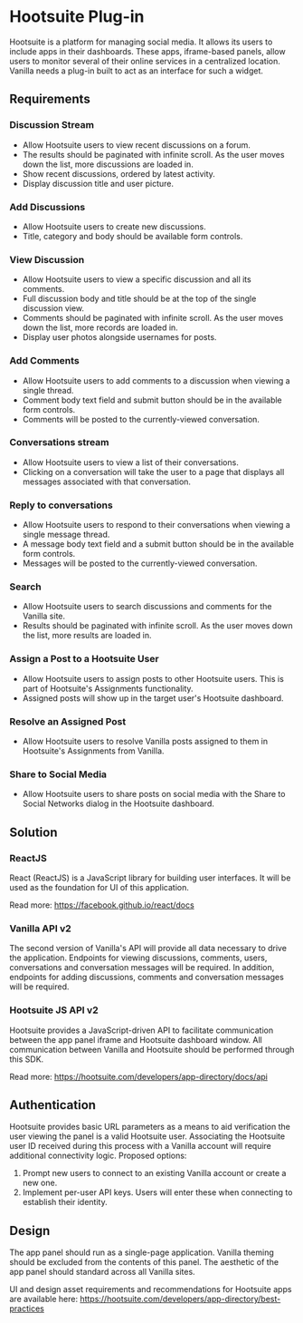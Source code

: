 # Hootsuite Plug-in

Hootsuite is a platform for managing social media. It allows its users to include apps in their dashboards. These apps, iframe-based panels, allow users to monitor several of their online services in a centralized location. Vanilla needs a plug-in built to act as an interface for such a widget.

## Requirements

### Discussion Stream

* Allow Hootsuite users to view recent discussions on a forum.
* The results should be paginated with infinite scroll. As the user moves down the list, more discussions are loaded in.
* Show recent discussions, ordered by latest activity.
* Display discussion title and user picture.

### Add Discussions

* Allow Hootsuite users to create new discussions.
* Title, category and body should be available form controls.

### View Discussion

* Allow Hootsuite users to view a specific discussion and all its comments.
* Full discussion body and title should be at the top of the single discussion view.
* Comments should be paginated with infinite scroll. As the user moves down the list, more records are loaded in.
* Display user photos alongside usernames for posts.

### Add Comments

* Allow Hootsuite users to add comments to a discussion when viewing a single thread.
* Comment body text field and submit button should be in the available form controls.
* Comments will be posted to the currently-viewed conversation.

### Conversations stream

* Allow Hootsuite users to view a list of their conversations.
* Clicking on a conversation will take the user to a page that displays all messages associated with that conversation.

### Reply to conversations

* Allow Hootsuite users to respond to their conversations when viewing a single message thread.
* A message body text field and a submit button should be in the available form controls.
* Messages will be posted to the currently-viewed conversation.

### Search

* Allow Hootsuite users to search discussions and comments for the Vanilla site.
* Results should be paginated with infinite scroll. As the user moves down the list, more results are loaded in.

### Assign a Post to a Hootsuite User

* Allow Hootsuite users to assign posts to other Hootsuite users. This is part of Hootsuite's Assignments functionality.
* Assigned posts will show up in the target user's Hootsuite dashboard.

### Resolve an Assigned Post

* Allow Hootsuite users to resolve Vanilla posts assigned to them in Hootsuite's Assignments from Vanilla.

### Share to Social Media

* Allow Hootsuite users to share posts on social media with the Share to Social Networks dialog in the Hootsuite dashboard.

## Solution

### ReactJS

React (ReactJS) is a JavaScript library for building user interfaces. It will be used as the foundation for UI of this application.

Read more: https://facebook.github.io/react/docs

### Vanilla API v2

The second version of Vanilla's API will provide all data necessary to drive the application. Endpoints for viewing discussions, comments, users, conversations and conversation messages will be required. In addition, endpoints for adding discussions, comments and conversation messages will be required.

### Hootsuite JS API v2

Hootsuite provides a JavaScript-driven API to facilitate communication between the app panel iframe and Hootsuite dashboard window. All communication between Vanilla and Hootsuite should be performed through this SDK.

Read more: https://hootsuite.com/developers/app-directory/docs/api

## Authentication

Hootsuite provides basic URL parameters as a means to aid verification the user viewing the panel is a valid Hootsuite user. Associating the Hootsuite user ID received during this process with a Vanilla account will require additional connectivity logic. Proposed options:

1. Prompt new users to connect to an existing Vanilla account or create a new one.
1. Implement per-user API keys. Users will enter these when connecting to establish their identity.

## Design

The app panel should run as a single-page application. Vanilla theming should be excluded from the contents of this panel. The aesthetic of the app panel should standard across all Vanilla sites.

UI and design asset requirements and recommendations for Hootsuite apps are available here: https://hootsuite.com/developers/app-directory/best-practices
